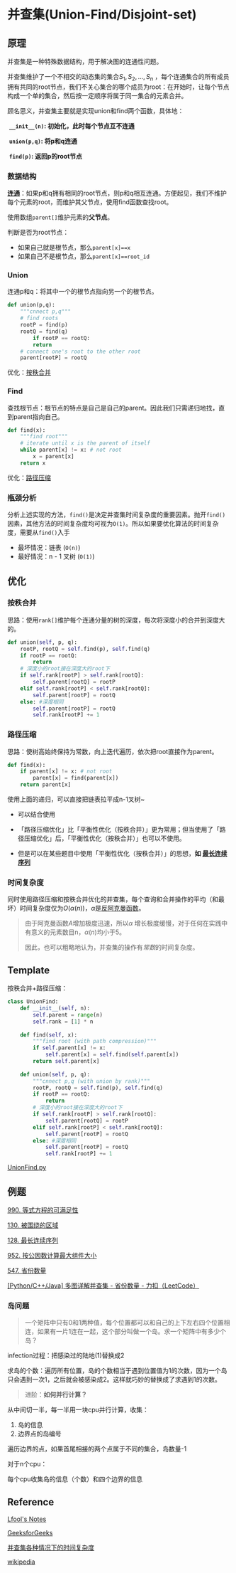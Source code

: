 # 并查集(Union-Find/Disjoint-set)

## 原理

并查集是一种特殊数据结构，用于解决图的连通性问题。

并查集维护了一个不相交的动态集的集合$S_1, S_2, ..., S_n$ ，每个连通集合的所有成员拥有共同的root节点，我们不关心集合的哪个成员为root：在开始时，让每个节点构成一个单的集合，然后按一定顺序将属于同一集合的元素合并。


顾名思义，并查集主要就是实现union和find两个函数，具体地：

​	**`__init__(n)`: 初始化，此时每个节点互不连通**

​	**`union(p,q)`: 将p和q连通**

​	**`find(p)`: 返回p的root节点**



### 数据结构

**<u>连通</u>**：如果p和q拥有相同的root节点，则p和q相互连通。方便起见，我们不维护每个元素的root，而维护其父节点，使用find函数查找root。

使用数组`parent[]`维护元素的**父节点**。

判断是否为root节点：

- 如果自己就是根节点，那么`parent[x]==x`
- 如果自己不是根节点，那么`parent[x]==root_id`



### Union

连通p和q：将其中一个的根节点指向另一个的根节点。

```python
def union(p,q):
    """cnnect p,q"""  
    # find roots
    rootP = find(p)
    rootQ = find(q)
		if rootP == rootQ:
        return
    # connect one's root to the other root
    parent[rootP] = rootQ
```

优化：[按秩合并](###按秩合并)

### Find

查找根节点：根节点的特点是自己是自己的parent。因此我们只需递归地找，直到parent指向自己。

```python
def find(x):
    """find root"""
    # iterate until x is the parent of itself
    while parent[x] != x: # not root
      	x = parent[x]
    return x
```

优化：[路径压缩](###路径压缩)



### 瓶颈分析

分析上述实现的方法，`find()`是决定并查集时间复杂度的重要因素。抛开`find()`因素，其他方法的时间复杂度均可视为`O(1)`。所以如果要优化算法的时间复杂度，需要从`find()`入手

- 最坏情况：链表 (`O(n)`)
- 最好情况：n - 1 叉树 (`O(1)`)



## 优化

### 按秩合并

思路：使用`rank[]`维护每个连通分量的树的深度，每次将深度小的合并到深度大的。

```python
def union(self, p, q):
    rootP, rootQ = self.find(p), self.find(q)
    if rootP == rootQ:
        return
    # 深度小的root接在深度大的root下
    if self.rank[rootP] > self.rank[rootQ]:
        self.parent[rootQ] = rootP
    elif self.rank[rootP] < self.rank[rootQ]:
        self.parent[rootP] = rootQ
    else: #深度相同
        self.parent[rootP] = rootQ
        self.rank[rootP] += 1
```



### 路径压缩

思路：使树高始终保持为常数，向上迭代遍历，依次把root直接作为parent。

```python
def find(x):
    if parent[x] != x: # not root
      	parent[x] = find(parent[x])
    return parent[x]
```

使用上面的递归，可以直接把链表拉平成n-1叉树~

- 可以结合使用
- 「路径压缩优化」比「平衡性优化（按秩合并）」更为常用；但当使用了「路径压缩优化」后，「平衡性优化（按秩合并）」也可以不使用。

- 但是可以在某些题目中使用「平衡性优化（按秩合并）」的思想，**如 [最长连续序列](https://leetcode-cn.com/problems/longest-consecutive-sequence/)**



### 时间复杂度

同时使用路径压缩和按秩合并优化的并查集，每个查询和合并操作的平均（和最坏）时间复杂度仅为$O(\alpha (n))$，$\alpha$是[反阿克曼函数](https://zh.m.wikipedia.org/zh-hans/%E9%98%BF%E5%85%8B%E6%9B%BC%E5%87%BD%E6%95%B8)。

> 由于阿克曼函数$A$增加极度迅速，所以$\alpha$ 增长极度缓慢，对于任何在实践中有意义的元素数目n，$\alpha(n)$均小于5。
>
> 因此，也可以粗略地认为，并查集的操作有*常数*的时间复杂度。



## Template

按秩合并+路径压缩：

```python
class UnionFind:  
    def __init__(self, n):
        self.parent = range(n)
        self.rank = [1] * n
    
    def find(self, x):
        """find root (with path compression)"""
        if self.parent[x] != x:
            self.parent[x] = self.find(self.parent[x])
        return self.parent[x]
    
    def union(self, p, q):
        """cnnect p,q (with union by rank)"""  
        rootP, rootQ = self.find(p), self.find(q)
        if rootP == rootQ:
            return
        # 深度小的root接在深度大的root下
        if self.rank[rootP] > self.rank[rootQ]:
            self.parent[rootQ] = rootP
        elif self.rank[rootP] < self.rank[rootQ]:
            self.parent[rootP] = rootQ
        else: #深度相同
            self.parent[rootP] = rootQ
            self.rank[rootP] += 1
```

 [UnionFind.py](../code/UnionFind.py) 



## 例题

[990. 等式方程的可满足性](https://leetcode-cn.com/problems/satisfiability-of-equality-equations/)

[130. 被围绕的区域](https://leetcode-cn.com/problems/surrounded-regions/)

[128. 最长连续序列](https://leetcode-cn.com/problems/longest-consecutive-sequence/)

[952. 按公因数计算最大组件大小](https://leetcode.cn/problems/largest-component-size-by-common-factor/) 

[547. 省份数量](https://leetcode.cn/problems/number-of-provinces/) 

[[Python/C++/Java] 多图详解并查集 - 省份数量 - 力扣（LeetCode）](https://leetcode.cn/problems/number-of-provinces/solution/python-duo-tu-xiang-jie-bing-cha-ji-by-m-vjdr/) 



### 岛问题

> 一个矩阵中只有0和1两种值，每个位置都可以和自己的上下左右四个位置相连，如果有一片1连在一起，这个部分叫做一个岛。求一个矩阵中有多少个岛？

infection过程：把感染过的陆地(1)替换成2

求岛的个数：遍历所有位置，岛的个数相当于遇到位置值为1的次数，因为一个岛只会遇到一次1，之后就会被感染成2。这样就巧妙的替换成了求遇到1的次数。

> 进阶：**如何并行计算？**

从中间切一半，每一半用一块cpu并行计算，收集：

1. 岛的信息
2. 边界点的岛编号

遍历边界的点，如果首尾相接的两个点属于不同的集合，岛数量-1 

对于n个cpu：

每个cpu收集岛的信息（个数）和四个边界的信息



## Reference

[Lfool's Notes](https://lfool.github.io/LFool-Notes/algorithm/%E5%B9%B6%E6%9F%A5%E9%9B%86-Union-Find.html) 

[GeeksforGeeks](https://www.geeksforgeeks.org/disjoint-set-data-structures/) 

[并查集各种情况下的时间复杂度](http://t.zoukankan.com/FengZeng666-p-14447989.html) 

[wikipedia](https://zh.m.wikipedia.org/zh-hans/%E5%B9%B6%E6%9F%A5%E9%9B%86)  

